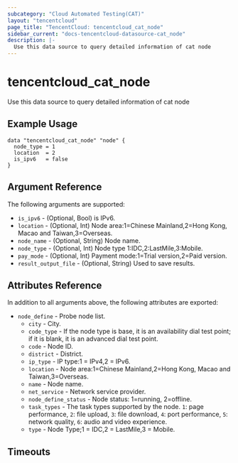 ```yaml
---
subcategory: "Cloud Automated Testing(CAT)"
layout: "tencentcloud"
page_title: "TencentCloud: tencentcloud_cat_node"
sidebar_current: "docs-tencentcloud-datasource-cat_node"
description: |-
  Use this data source to query detailed information of cat node
---
```


# tencentcloud_cat_node

Use this data source to query detailed information of cat node

## Example Usage

```hcl
data "tencentcloud_cat_node" "node" {
  node_type = 1
  location  = 2
  is_ipv6   = false
}
```

## Argument Reference

The following arguments are supported:

* `is_ipv6` - (Optional, Bool) is IPv6.
* `location` - (Optional, Int) Node area:1=Chinese Mainland,2=Hong Kong, Macao and Taiwan,3=Overseas.
* `node_name` - (Optional, String) Node name.
* `node_type` - (Optional, Int) Node type 1:IDC,2:LastMile,3:Mobile.
* `pay_mode` - (Optional, Int) Payment mode:1=Trial version,2=Paid version.
* `result_output_file` - (Optional, String) Used to save results.

## Attributes Reference

In addition to all arguments above, the following attributes are exported:

* `node_define` - Probe node list.
  * `city` - City.
  * `code_type` - If the node type is base, it is an availability dial test point; if it is blank, it is an advanced dial test point.
  * `code` - Node ID.
  * `district` - District.
  * `ip_type` - IP type:1 = IPv4,2 = IPv6.
  * `location` - Node area:1=Chinese Mainland,2=Hong Kong, Macao and Taiwan,3=Overseas.
  * `name` - Node name.
  * `net_service` - Network service provider.
  * `node_define_status` - Node status: 1=running, 2=offline.
  * `task_types` - The task types supported by the node. `1`: page performance, `2`: file upload, `3`: file download, `4`: port performance, `5`: network quality, `6`: audio and video experience.
  * `type` - Node Type;1 = IDC,2 = LastMile,3 = Mobile.


## Timeouts

<no value>


